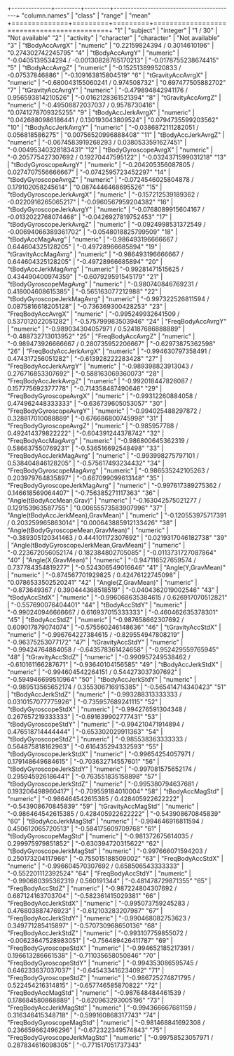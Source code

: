 +--------------+---------+---------+-------------------------------------------+
"column.names" | "class" | "range" | "mean"
+==============+=========+=========+===========================================+
"1" | "subject" | "integer" | "1  /  30" | "Not available"
"2" | "activity" | "character" | "character" | "Not available"
"3" | "tBodyAccAvrgX" | "numeric" | "0.22159824394  /  0.3014610196" | "0.274302742245795"
"4" | "tBodyAccAvrgY" | "numeric" | "-0.0405139534294  /  -0.00130828765170213" | "-0.0178755238674415"
"5" | "tBodyAccAvrgZ" | "numeric" | "-0.152513899520833  /  -0.07537846886" | "-0.109163815804519"
"6" | "tGravityAccAvrgX" | "numeric" | "-0.680043155060241  /  0.974508732" | "0.697477505882702"
"7" | "tGravityAccAvrgY" | "numeric" | "-0.479894842941176  /  0.956593814210526" | "-0.0162128361521394"
"8" | "tGravityAccAvrgZ" | "numeric" | "-0.49508872037037  /  0.9578730416" | "0.0741278709325255"
"9" | "tBodyAccJerkAvrgX" | "numeric" | "0.0426880986186441  /  0.130193043809524" | "0.0794735599203562"
"10" | "tBodyAccJerkAvrgY" | "numeric" | "-0.0386872111282051  /  0.056818586275" | "0.00756520996888408"
"11" | "tBodyAccJerkAvrgZ" | "numeric" | "-0.0674583919268293  /  0.0380533591627451" | "-0.00495340328183431"
"12" | "tBodyGyroscopeAvrgX" | "numeric" | "-0.205775427307692  /  0.19270447595122" | "-0.0324371599031218"
"13" | "tBodyGyroscopeAvrgY" | "numeric" | "-0.204205356087805  /  0.0274707556666667" | "-0.0742595723452297"
"14" | "tBodyGyroscopeAvrgZ" | "numeric" | "-0.0724546025804878  /  0.179102058245614" | "0.0874446468695526"
"15" | "tBodyGyroscopeJerkAvrgX" | "numeric" | "-0.157212539189362  /  -0.0220916265065217" | "-0.0960567959204382"
"16" | "tBodyGyroscopeJerkAvrgY" | "numeric" | "-0.0768089915604167  /  -0.0132022768074468" | "-0.0426927819752453"
"17" | "tBodyGyroscopeJerkAvrgZ" | "numeric" | "-0.0924998531372549  /  -0.00694066389361702" | "-0.0548018825799509"
"18" | "tBodyAccMagAvrg" | "numeric" | "-0.986493196666667  /  0.644604325128205" | "-0.49728966685894"
"19" | "tGravityAccMagAvrg" | "numeric" | "-0.986493196666667  /  0.644604325128205" | "-0.49728966685894"
"20" | "tBodyAccJerkMagAvrg" | "numeric" | "-0.99281471515625  /  0.434490400974359" | "-0.607929591545179"
"21" | "tBodyGyroscopeMagAvrg" | "numeric" | "-0.980740846769231  /  0.418004608615385" | "-0.565163077212988"
"22" | "tBodyGyroscopeJerkMagAvrg" | "numeric" | "-0.997322526811594  /  0.0875816618205128" | "-0.736369300428253"
"23" | "FreqBodyAccAvrgX" | "numeric" | "-0.995249932641509  /  0.537012022051282" | "-0.575799983503946"
"24" | "FreqBodyAccAvrgY" | "numeric" | "-0.989034304057971  /  0.524187686888889" | "-0.488732713013952"
"25" | "FreqBodyAccAvrgZ" | "numeric" | "-0.989473926666667  /  0.280735952206667" | "-0.62973875362598"
"26" | "FreqBodyAccJerkAvrgX" | "numeric" | "-0.994630797358491  /  0.474317256051282" | "-0.613928222283428"
"27" | "FreqBodyAccJerkAvrgY" | "numeric" | "-0.989398823913043  /  0.276716853307692" | "-0.588163069360073"
"28" | "FreqBodyAccJerkAvrgZ" | "numeric" | "-0.992018447826087  /  0.157775692377778" | "-0.714358487490646"
"29" | "FreqBodyGyroscopeAvrgX" | "numeric" | "-0.99312260884058  /  0.474962448333333" | "-0.636739605053057"
"30" | "FreqBodyGyroscopeAvrgY" | "numeric" | "-0.994025488297872  /  0.328817010088889" | "-0.676686800745998"
"31" | "FreqBodyGyroscopeAvrgZ" | "numeric" | "-0.985957788  /  0.492414379822222" | "-0.604391244378742"
"32" | "FreqBodyAccMagAvrg" | "numeric" | "-0.986800645362319  /  0.586637550769231" | "-0.536516692548498"
"33" | "FreqBodyAccJerkMagAvrg" | "numeric" | "-0.993998275797101  /  0.538404846128205" | "-0.575617493234432"
"34" | "FreqBodyGyroscopeMagAvrg" | "numeric" | "-0.986535242105263  /  0.203979764835897" | "-0.667099099613148"
"35" | "FreqBodyGyroscopeJerkMagAvrg" | "numeric" | "-0.997617389275362  /  0.146618569064407" | "-0.756385271117363"
"36" | "Angle(tBodyAccMean,Grav)" | "numeric" | "-0.163042575021277  /  0.129153963587755" | "0.00655573583907996"
"37" | "Angle(tBodyAccJerkMean),GravMean)" | "numeric" | "-0.120553975717391  /  0.203259965863014" | "0.000643885912133426"
"38" | "Angle(tBodyGyroscopeMean,GravMean)" | "numeric" | "-0.389305120341463  /  0.444101172307692" | "0.0219317046182738"
"39" | "Angle(tBodyGyroscopeJerkMean,GravMean)" | "numeric" | "-0.223672056052174  /  0.182384802705085" | "-0.0113731727087864"
"40" | "Angle(X,GravMean)" | "numeric" | "-0.947116527659574  /  0.737784354819277" | "-0.524306549016646"
"41" | "Angle(Y,GravMean)" | "numeric" | "-0.874567701929825  /  0.42476122745098" | "0.0786533502520241"
"42" | "Angle(Z,GravMean)" | "numeric" | "-0.873649367  /  0.390444368518519" | "-0.0404362019002546"
"43" | "tBodyAccStdX" | "numeric" | "-0.996068635384615  /  0.626917070512821" | "-0.557690076404401"
"44" | "tBodyAccStdY" | "numeric" | "-0.990240946666667  /  0.616937015333333" | "-0.460462635378301"
"45" | "tBodyAccStdZ" | "numeric" | "-0.987658662307692  /  0.609017879074074" | "-0.575560246148636"
"46" | "tGravityAccStdX" | "numeric" | "-0.996764227384615  /  -0.829554947808219" | "-0.96375253077172"
"47" | "tGravityAccStdY" | "numeric" | "-0.99424764884058  /  -0.643578361424658" | "-0.952429559765945"
"48" | "tGravityAccStdZ" | "numeric" | "-0.990957249538462  /  -0.610161166287671" | "-0.93640104156585"
"49" | "tBodyAccJerkStdX" | "numeric" | "-0.994604542264151  /  0.544273037307692" | "-0.594946699510964"
"50" | "tBodyAccJerkStdY" | "numeric" | "-0.989513565652174  /  0.355306716915385" | "-0.565414714340423"
"51" | "tBodyAccJerkStdZ" | "numeric" | "-0.993288313333333  /  0.0310157077775926" | "-0.735957689241115"
"52" | "tBodyGyroscopeStdX" | "numeric" | "-0.994276591304348  /  0.267657219333333" | "-0.691639902777431"
"53" | "tBodyGyroscopeStdY" | "numeric" | "-0.994210471914894  /  0.476518714444444" | "-0.653302029911363"
"54" | "tBodyGyroscopeStdZ" | "numeric" | "-0.985538363333333  /  0.564875818162963" | "-0.616435294332593"
"55" | "tBodyGyroscopeJerkStdX" | "numeric" | "-0.99654254057971  /  0.179148649684615" | "-0.703632714557601"
"56" | "tBodyGyroscopeJerkStdY" | "numeric" | "-0.997081575652174  /  0.295945926186441" | "-0.763551835158898"
"57" | "tBodyGyroscopeJerkStdZ" | "numeric" | "-0.995380794637681  /  0.193206498960417" | "-0.709559184010004"
"58" | "tBodyAccMagStd" | "numeric" | "-0.986464542615385  /  0.428405922622222" | "-0.543908670845839"
"59" | "tGravityAccMagStd" | "numeric" | "-0.986464542615385  /  0.428405922622222" | "-0.543908670845839"
"60" | "tBodyAccJerkMagStd" | "numeric" | "-0.994646916811594  /  0.450612065720513" | "-0.584175609709768"
"61" | "tBodyGyroscopeMagStd" | "numeric" | "-0.981372675614035  /  0.299975979851852" | "-0.630394720315622"
"62" | "tBodyGyroscopeJerkMagStd" | "numeric" | "-0.997666071594203  /  0.250173204117966" | "-0.755015188509002"
"63" | "FreqBodyAccStdX" | "numeric" | "-0.996604570307692  /  0.658506543333333" | "-0.552201112392524"
"64" | "FreqBodyAccStdY" | "numeric" | "-0.990680395362319  /  0.560191344" | "-0.481478729871355"
"65" | "FreqBodyAccStdZ" | "numeric" | "-0.987224804307692  /  0.687124163703704" | "-0.582361415029381"
"66" | "FreqBodyAccJerkStdX" | "numeric" | "-0.995073759245283  /  0.476803887476923" | "-0.612103283207987"
"67" | "FreqBodyAccJerkStdY" | "numeric" | "-0.990468082753623  /  0.349771285415897" | "-0.570730968650136"
"68" | "FreqBodyAccJerkStdZ" | "numeric" | "-0.993107759855072  /  -0.00623647528983051" | "-0.756489426411787"
"69" | "FreqBodyGyroscopeStdX" | "numeric" | "-0.994652185217391  /  0.196613286661538" | "-0.711035658050846"
"70" | "FreqBodyGyroscopeStdY" | "numeric" | "-0.994353086595745  /  0.646233637037037" | "-0.645433416234092"
"71" | "FreqBodyGyroscopeStdZ" | "numeric" | "-0.986725274871795  /  0.522454216314815" | "-0.657746585870822"
"72" | "FreqBodyAccMagStd" | "numeric" | "-0.987648484461539  /  0.178684580868889" | "-0.620963293005196"
"73" | "FreqBodyAccJerkMagStd" | "numeric" | "-0.994366667681159  /  0.316346415348718" | "-0.599160868317743"
"74" | "FreqBodyGyroscopeMagStd" | "numeric" | "-0.981468841692308  /  0.236659662496296" | "-0.672322349574843"
"75" | "FreqBodyGyroscopeJerkMagStd" | "numeric" | "-0.99758523057971  /  0.287834616098305" | "-0.771517051737343"
